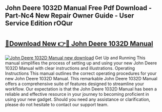## John Deere 1032D Manual Free Pdf Download - Part-Nc4 New Repair Owner Guide - User Service Edition rOQur

# <h2><a href="http://bc92365.oget.top/?id=John+Deere+1032D+Manual">🔗Download New 👉🔴 John Deere 1032D Manual</a></h2>

[![John Deere 1032D Manual new download](https://i.imgur.com/5g1atiW.png)](http://bc92365.oget.top/?id=John+Deere+1032D+Manual)
Get Up and Running This manual simplifies the process of setting up and using your new John Deere 1032D Manual with clear instructions and illustrations. Operating Instructions This manual outlines the correct operating procedures for your new John Deere 1032D Manual. This remarkable John Deere 1032D Manual offers a comprehensive suite of features designed to streamline your workflow. Our expectation is that the John Deere 1032D Manual has been a reliable and effective resource in your journey to becoming proficient in using your new gadget. Should you need any assistance or clarification, please do not hesitate to contact our support team.
